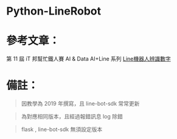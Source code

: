 # Python-LineRobot
 
# 參考文章：

第 11 屆 iT 邦幫忙鐵人賽 
AI & Data AI+Line 系列
[Line機器人辨識數字](https://ithelp.ithome.com.tw/users/20120156/ironman/2335)

# 備註：
> 因教學為 2019 年撰寫，且 line-bot-sdk 常常更新

> 為對應相同版本，且經過報錯訊息 log 除錯

> flask , line-bot-sdk 無須設定版本
